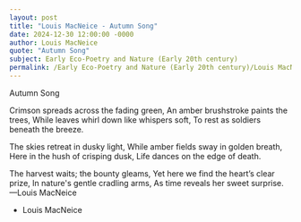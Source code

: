 ```yaml
---
layout: post
title: "Louis MacNeice - Autumn Song"
date: 2024-12-30 12:00:00 -0000
author: Louis MacNeice
quote: "Autumn Song"
subject: Early Eco-Poetry and Nature (Early 20th century)
permalink: /Early Eco-Poetry and Nature (Early 20th century)/Louis MacNeice/Louis MacNeice - Autumn Song
---
```


Autumn Song

Crimson spreads across the fading green,
An amber brushstroke paints the trees,
While leaves whirl down like whispers soft,
To rest as soldiers beneath the breeze.

The skies retreat in dusky light,
While amber fields sway in golden breath,
Here in the hush of crisping dusk,
Life dances on the edge of death.

The harvest waits; the bounty gleams,
Yet here we find the heart’s clear prize,
In nature's gentle cradling arms,
As time reveals her sweet surprise.
—Louis MacNeice

- Louis MacNeice
